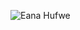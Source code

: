 ![Eana Hufwe](https://www.canva.com/design/DAGJWAYVMDw/tWrTT0EMVfEqOYZQMZRJbw/watch?utm_content=DAGJWAYVMDw&utm_campaign=designshare&utm_medium=link&utm_source=editor)
